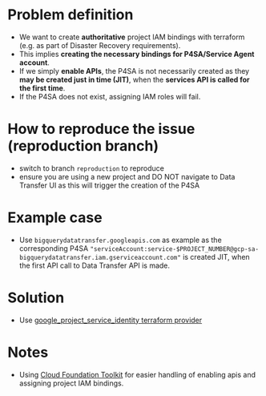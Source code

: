 # Problem definition
- We want to create **authoritative** project IAM bindings with terraform (e.g. as part of Disaster Recovery requirements). 
- This implies **creating the necessary bindings for P4SA/Service Agent account**.
- If we simply **enable APIs**, the P4SA is not necessarily created as they **may be created just in time (JIT)**, when the **services API is called for the first time**.
- If the P4SA does not exist, assigning IAM roles will fail.

# How to reproduce the issue (reproduction branch)
- switch to branch `reproduction` to reproduce
- ensure you are using a new project and DO NOT navigate to Data Transfer UI as this will trigger the creation of the P4SA

# Example case
- Use `bigquerydatatransfer.googleapis.com` as example as the corresponding P4SA `"serviceAccount:service-$PROJECT_NUMBER@gcp-sa-bigquerydatatransfer.iam.gserviceaccount.com"` is created JIT, when the first API call to Data Transfer API is made.

# Solution
- Use [google_project_service_identity terraform provider](https://registry.terraform.io/providers/hashicorp/google/latest/docs/resources/project_service_identity)

# Notes
- Using [Cloud Foundation Toolkit](https://cloud.google.com/foundation-toolkit) for easier handling of enabling apis and assigning project IAM bindings.
